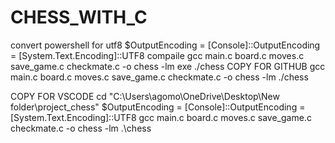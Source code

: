 # CHESS_WITH_C
convert powershell for utf8
$OutputEncoding = [Console]::OutputEncoding = [System.Text.Encoding]::UTF8
compaile 
 gcc main.c board.c moves.c save_game.c checkmate.c -o chess -lm
 exe
 ./chess
COPY FOR GITHUB
gcc main.c board.c moves.c save_game.c checkmate.c -o chess -lm
./chess

COPY FOR VSCODE
cd "C:\Users\agomo\OneDrive\Desktop\New folder\project_chess"
$OutputEncoding = [Console]::OutputEncoding = [System.Text.Encoding]::UTF8
gcc main.c board.c moves.c save_game.c checkmate.c -o chess -lm
.\chess


